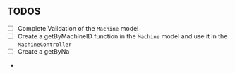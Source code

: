 ## TODOS

- [ ] Complete Validation of the `Machine` model
- [ ] Create a getByMachineID function in the `Machine` model and use it in the `MachineController`
- [ ] Create a getByNa
- 